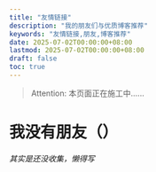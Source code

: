 ```yaml
---
title: "友情链接"
description: "我的朋友们与优质博客推荐"
keywords: "友情链接,朋友,博客推荐"
date: 2025-07-02T00:00:00+08:00
lastmod: 2025-07-02T00:00:00+08:00
draft: false
toc: true
---
```

> Attention: 本页面正在施工中......
# 我没有朋友（）
*其实是还没收集，懒得写*